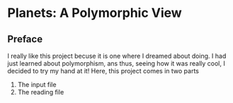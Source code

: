 # Planets: A Polymorphic View

## Preface
I really like this project becuse it is one where I dreamed about doing. I 
had just learned about polymorphism, ans thus, seeing how it was really cool, 
I decided to try my hand at it! Here, this project comes in two parts
1. The input file
2. The reading file
